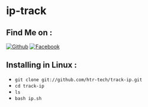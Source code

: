 # ip-track




## Find Me on :
[![Github](https://img.shields.io/badge/Github--Aryan-green?style=for-the-badge&logo=github)](https://github.com/Aryanstha)
[![Facebook](https://img.shields.io/badge/Chat-Messenger-blue?style=for-the-badge&logo=messenger)](https://www.facebook.com/beatboxer.aryan)

## Installing in Linux :

* `git clone git://github.com/htr-tech/track-ip.git`
* `cd track-ip`
* `ls`
* `bash ip.sh`
